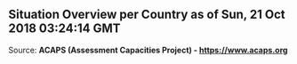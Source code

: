 ## Situation Overview per Country as of Sun, 21 Oct 2018 03:24:14 GMT

Source: **ACAPS (Assessment Capacities Project) - https://www.acaps.org**